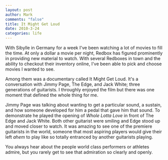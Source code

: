 ```yaml
--- 
layout: post
author: Mark
comments: "false"
title: It Might Get Loud
date: 2010-3-24
categories: life
---
```

With Sibylle in Germany for a week I've been watching a lot of movies to fill the time. At only a dollar a movie per night, Redbox has figured prominently in providing new material to watch. With several Redboxes in town and the ability to checkout their inventory online, I've been able to pick and choose movies I wanted to see.

Among them was a documentary called It Might Get Loud. It's a conversation with Jimmy Page, The Edge, and Jack White; three generations of guitarists. I throughly enjoyed the film but there was one moment that defined the whole thing for me.

Jimmy Page was talking about wanting to get a particular sound, a sustain, and how someone developed for him a pedal that gave him that sound. To demonstrate he played the opening of <em>Whole Lotta Love</em> in front of The Edge and Jack White. Both other guitarist were smiling and Edge stood up and moved closer to watch. It was amazing to see one of the premiere guitarists in the world, someone that most aspiring players would give their left _ahem_ to play like so totally entranced by another guitarists playing.

You always hear about the people world class performers or athletes admire, but you rarely get to see that admiration so clearly and openly.
